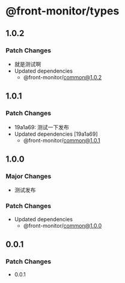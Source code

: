 # @front-monitor/types

## 1.0.2

### Patch Changes

- 就是测试啊
- Updated dependencies
  - @front-monitor/common@1.0.2

## 1.0.1

### Patch Changes

- 19a1a69: 测试一下发布
- Updated dependencies [19a1a69]
  - @front-monitor/common@1.0.1

## 1.0.0

### Major Changes

- 测试发布

### Patch Changes

- Updated dependencies
  - @front-monitor/common@1.0.0

## 0.0.1

### Patch Changes

- 0.0.1
